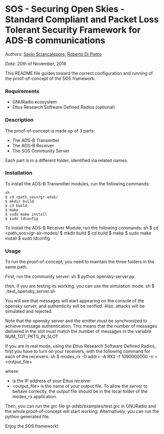 # SOS - Securing Open Skies - Standard Compliant and Packet Loss Tolerant Security Framework for ADS-B communications

*Authors:* [Savio Sciancalepore](https://github.com/ssciancalepore), [Roberto Di Pietro]() 

*Date:* 20th of November, 2018

This README file guides toward the correct configuration and running of the proof-of-concept of the SOS framework.

### Requirements
 - GNURadio ecosystem 
 - Ettus Research Software Defined Radios (optional) 

### Description

The proof-of-concept is made up of 3 parts:

- The ADS-B Transmitter
- The ADS-B Receiver
- The SOS Community Server

Each part is in a different folder, identified via related names.

### Installation

To install the ADS-B Transmitter modules, run the following commands:
```
sh
$ cd <path_sos>/gr-adsb/
$ mkdir build
$ cd build
$ make
$ sudo make install
$ sudo ldconfig
```



To install the ADS-B Receiver Module, run the following commands:
sh
$ cd <path_sos>/gr-air-modes/
$ mkdir build
$ cd build
$ make
$ sudo make install
$ sudo ldconfig

### Usage

To run the proof-of-concept, you need to maintain the three folders in the same path.
 
First, run the community server:
sh
$ python opensky-server.py



then, if you are testing its working, you can use the simulation mode:
sh
$ ./test_opensky_server.sh

You will see that messages will start appearing on the console of the opensky server, and authenticity will be verified. Also, attacks will be simulated and rejected.

Note that the opensky server and the emitter must be synchronized to achieve message authentication. This means that the number of messages delivered in the slot must match the number of messages in the variable NUM_TOT_PKTS_IN_SLOT


If you are in real mode, using the Ettus Research Software Defined Radios, first you have to turn on your receivers, with the following command for each of the receivers:
sh
$ modes_rx -D addr=<addr> -A RX2 -f 1090000000 -n > <output_file>

where:
- <addr> is the IP address of your Ettus receiver
- <output_file> is the name of your output file. To allow the server to behave correctly, the output file should be in the local folder of the modes_rx application.


Then, you can run the grc file gr-adsb/examples/test.grc in GNURadio and the whole proof-of-concept will start working. Alternatively, you can run the python generated file.

Enjoy the SOS framework!

